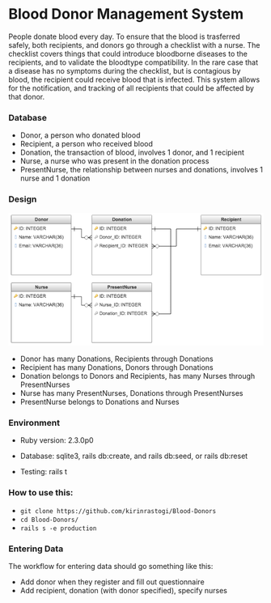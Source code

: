 # Blood Donor Management System

People donate blood every day. To ensure that the blood is trasferred safely, both recipients, and donors go through a checklist with a nurse. The checklist covers things that could introduce bloodborne diseases to the recipients, and to validate the bloodtype compatibility. In the rare case that a disease has no symptoms during the checklist, but is contagious by blood, the recipient could receive blood that is infected. This system allows for the notification, and tracking of all recipients that could be affected by that donor.

### Database

* Donor, a person who donated blood
* Recipient, a person who received blood
* Donation, the transaction of blood, involves 1 donor, and 1 recipient
* Nurse, a nurse who was present in the donation process
* PresentNurse, the relationship between nurses and donations, involves 1 nurse and 1 donation

### Design
![Database Schema](app/assets/images/schema.png "Database Schema")

* Donor has many Donations, Recipients through Donations
* Recipient has many Donations, Donors through Donations
* Donation belongs to Donors and Recipients, has many Nurses through PresentNurses
* Nurse has many PresentNurses, Donations through PresentNurses
* PresentNurse belongs to Donations and Nurses

### Environment

* Ruby version: 2.3.0p0

* Database: sqlite3, rails db:create, and rails db:seed, or rails db:reset

* Testing: rails t

### How to use this:
* ```git clone https://github.com/kirinrastogi/Blood-Donors```
* ```cd Blood-Donors/```
* ```rails s -e production```

### Entering Data
The workflow for entering data should go something like this:
* Add donor when they register and fill out questionnaire
* Add recipient, donation (with donor specified), specify nurses

